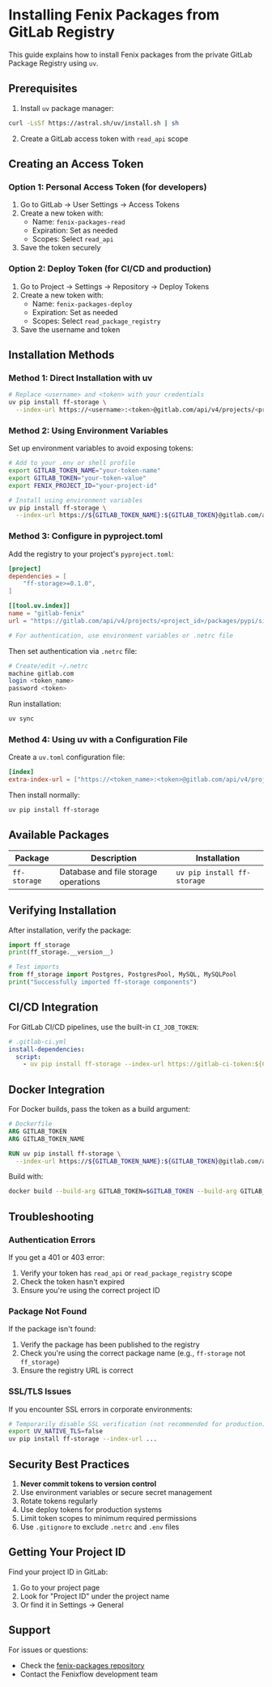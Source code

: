 # Installing Fenix Packages from GitLab Registry

This guide explains how to install Fenix packages from the private GitLab Package Registry using `uv`.

## Prerequisites

1. Install `uv` package manager:
```bash
curl -LsSf https://astral.sh/uv/install.sh | sh
```

2. Create a GitLab access token with `read_api` scope

## Creating an Access Token

### Option 1: Personal Access Token (for developers)

1. Go to GitLab → User Settings → Access Tokens
2. Create a new token with:
   - Name: `fenix-packages-read`
   - Expiration: Set as needed
   - Scopes: Select `read_api`
3. Save the token securely

### Option 2: Deploy Token (for CI/CD and production)

1. Go to Project → Settings → Repository → Deploy Tokens
2. Create a new token with:
   - Name: `fenix-packages-deploy`
   - Expiration: Set as needed
   - Scopes: Select `read_package_registry`
3. Save the username and token

## Installation Methods

### Method 1: Direct Installation with uv

```bash
# Replace <username> and <token> with your credentials
uv pip install ff-storage \
  --index-url https://<username>:<token>@gitlab.com/api/v4/projects/<project_id>/packages/pypi/simple
```

### Method 2: Using Environment Variables

Set up environment variables to avoid exposing tokens:

```bash
# Add to your .env or shell profile
export GITLAB_TOKEN_NAME="your-token-name"
export GITLAB_TOKEN="your-token-value"
export FENIX_PROJECT_ID="your-project-id"

# Install using environment variables
uv pip install ff-storage \
  --index-url https://${GITLAB_TOKEN_NAME}:${GITLAB_TOKEN}@gitlab.com/api/v4/projects/${FENIX_PROJECT_ID}/packages/pypi/simple
```

### Method 3: Configure in pyproject.toml

Add the registry to your project's `pyproject.toml`:

```toml
[project]
dependencies = [
    "ff-storage>=0.1.0",
]

[[tool.uv.index]]
name = "gitlab-fenix"
url = "https://gitlab.com/api/v4/projects/<project_id>/packages/pypi/simple"

# For authentication, use environment variables or .netrc file
```

Then set authentication via `.netrc` file:

```bash
# Create/edit ~/.netrc
machine gitlab.com
login <token_name>
password <token>
```

Run installation:
```bash
uv sync
```

### Method 4: Using uv with a Configuration File

Create a `uv.toml` configuration file:

```toml
[index]
extra-index-url = ["https://<token_name>:<token>@gitlab.com/api/v4/projects/<project_id>/packages/pypi/simple"]
```

Then install normally:
```bash
uv pip install ff-storage
```

## Available Packages

| Package | Description | Installation |
|---------|-------------|--------------|
| `ff-storage` | Database and file storage operations | `uv pip install ff-storage` |

## Verifying Installation

After installation, verify the package:

```python
import ff_storage
print(ff_storage.__version__)

# Test imports
from ff_storage import Postgres, PostgresPool, MySQL, MySQLPool
print("Successfully imported ff-storage components")
```

## CI/CD Integration

For GitLab CI/CD pipelines, use the built-in `CI_JOB_TOKEN`:

```yaml
# .gitlab-ci.yml
install-dependencies:
  script:
    - uv pip install ff-storage --index-url https://gitlab-ci-token:${CI_JOB_TOKEN}@gitlab.com/api/v4/projects/${CI_PROJECT_ID}/packages/pypi/simple
```

## Docker Integration

For Docker builds, pass the token as a build argument:

```dockerfile
# Dockerfile
ARG GITLAB_TOKEN
ARG GITLAB_TOKEN_NAME

RUN uv pip install ff-storage \
  --index-url https://${GITLAB_TOKEN_NAME}:${GITLAB_TOKEN}@gitlab.com/api/v4/projects/<project_id>/packages/pypi/simple
```

Build with:
```bash
docker build --build-arg GITLAB_TOKEN=$GITLAB_TOKEN --build-arg GITLAB_TOKEN_NAME=$GITLAB_TOKEN_NAME .
```

## Troubleshooting

### Authentication Errors

If you get a 401 or 403 error:
1. Verify your token has `read_api` or `read_package_registry` scope
2. Check the token hasn't expired
3. Ensure you're using the correct project ID

### Package Not Found

If the package isn't found:
1. Verify the package has been published to the registry
2. Check you're using the correct package name (e.g., `ff-storage` not `ff_storage`)
3. Ensure the registry URL is correct

### SSL/TLS Issues

If you encounter SSL errors in corporate environments:
```bash
# Temporarily disable SSL verification (not recommended for production)
export UV_NATIVE_TLS=false
uv pip install ff-storage --index-url ...
```

## Security Best Practices

1. **Never commit tokens to version control**
2. Use environment variables or secure secret management
3. Rotate tokens regularly
4. Use deploy tokens for production systems
5. Limit token scopes to minimum required permissions
6. Use `.gitignore` to exclude `.netrc` and `.env` files

## Getting Your Project ID

Find your project ID in GitLab:
1. Go to your project page
2. Look for "Project ID" under the project name
3. Or find it in Settings → General

## Support

For issues or questions:
- Check the [fenix-packages repository](https://gitlab.com/fenixflow/fenix-packages)
- Contact the Fenixflow development team